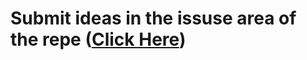 # Submit ideas in the issuse area of the repe ([Click Here](https://github.com/Cact-OS/og-logo-Ideas/issues/new))
